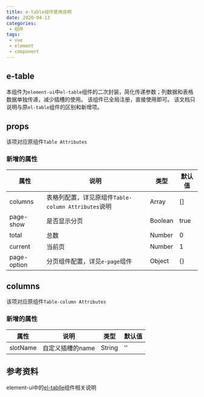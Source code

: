 ```yaml
---
title: e-table组件使用说明
date: 2020-04-13
categories:
 - 组件
tags:
 - vue
 - element
 - component
---
```


## e-table
本组件为`element-ui`中`el-table`组件的二次封装，简化传递参数；列数据和表格数据单独传递，减少插槽的使用。
该组件已全局注册，直接使用即可。
该文档只说明与原`el-table`组件的区别和新增项。

## props
该项对应原组件`Table Attributes`

### 新增的属性

属性|说明|类型|默认值
-|-|-|-
columns|表格列配置，详见原组件`Table-column Attributes`说明|Array|[]
page-show|是否显示分页|Boolean|true
total|总数|Number|0
current|当前页|Number|1
page-option|分页组件配置，详见`e-page`组件|Object|{}

## columns
该项对应原组件`Table-column Attributes`

### 新增的属性

属性|说明|类型|默认值
-|-|-|-
slotName|自定义插槽的name|String|''

## 参考资料
element-ui中的[el-tablle](https://element.eleme.cn/#/zh-CN/component/table)组件相关说明

